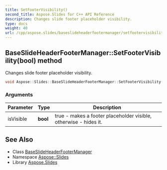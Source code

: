 ```yaml
---
title: SetFooterVisibility()
second_title: Aspose.Slides for C++ API Reference
description: Changes slide footer placeholder visibility.
type: docs
weight: 40
url: /cpp/aspose.slides/baseslideheaderfootermanager/setfootervisibility/
---
```

## BaseSlideHeaderFooterManager::SetFooterVisibility(bool) method


Changes slide footer placeholder visibility.

```cpp
void Aspose::Slides::BaseSlideHeaderFooterManager::SetFooterVisibility(bool isVisible) override
```


### Arguments

| Parameter | Type | Description |
| --- | --- | --- |
| isVisible | **bool** | true - makes a footer placeholder visible, otherwise - hides it. |

## See Also

* Class [BaseSlideHeaderFooterManager](./)
* Namespace [Aspose::Slides](../)
* Library [Aspose.Slides](../../)